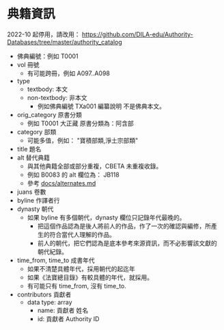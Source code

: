 # 典籍資訊

2022-10 起停用，請改用： https://github.com/DILA-edu/Authority-Databases/tree/master/authority_catalog

* 佛典編號：例如 T0001
* vol 冊號
  * 有可能跨冊，例如 A097..A098
* type
  * textbody: 本文
  * non-textbody: 非本文
    * 例如佛典編號 TXa001 編纂說明 不是佛典本文。
* orig_category 原書分類
  * 例如 T0001 大正藏 原書分類為：阿含部
* category 部類
  * 可能多值，例如： "寶積部類,淨土宗部類"
* title 題名
* alt 替代典籍
  * 與其他典籍全部或部分重複，CBETA 未重複收錄。
  * 例如 B0083 的 alt 欄位為： JB118
  * 參考 [docs/alternates.md](docs/alternates.md)
* juans 卷數
* byline 作譯者行
* dynasty 朝代
  * 如果 byline 有多個朝代，dynasty 欄位只記錄年代最晚的。
    * 把這個作品認為是後人將前人的作品，作了一次的確認與編修，所產生的符合當代人理解的作品。
    * 前人的朝代，把它們認為是底本參考來源資訊，而不必影響該文獻的朝代紀錄。
* time_from, time_to 成書年代
  * 如果不清楚具體年代，採用朝代的起迄年
  * 如果《法寶總目錄》有較具體的年代，就採用。
  * 有可能只有 time_from, 沒有 time_to.
* contributors 貢獻者
  * data type: array
    * name: 貢獻者 姓名
    * id: 貢獻者 Authority ID
